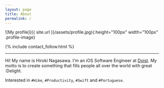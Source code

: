 ```yaml
---
layout: page
title: About
permalink: /
---
```


![My profile]({{ site.url }}/assets/profile.jpg){:height="100px" width="100px" .profile-image}

{% include contact_follow.html %}

<hr>

Hi! My name is Hiroki Nagasawa. I'm an iOS Software Engineer at [Doist](https://doist.com). My motto is to create something that fills people all over the world with great :Delight.

Interested in `#Hike`, `#Productivity`, `#Swift` and `#Portuguese`.

